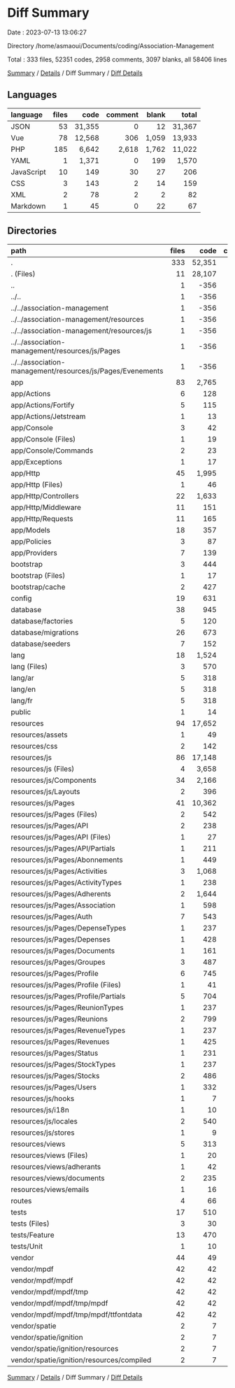 # Diff Summary

Date : 2023-07-13 13:06:27

Directory /home/asmaoui/Documents/coding/Association-Management

Total : 333 files,  52351 codes, 2958 comments, 3097 blanks, all 58406 lines

[Summary](results.md) / [Details](details.md) / Diff Summary / [Diff Details](diff-details.md)

## Languages
| language | files | code | comment | blank | total |
| :--- | ---: | ---: | ---: | ---: | ---: |
| JSON | 53 | 31,355 | 0 | 12 | 31,367 |
| Vue | 78 | 12,568 | 306 | 1,059 | 13,933 |
| PHP | 185 | 6,642 | 2,618 | 1,762 | 11,022 |
| YAML | 1 | 1,371 | 0 | 199 | 1,570 |
| JavaScript | 10 | 149 | 30 | 27 | 206 |
| CSS | 3 | 143 | 2 | 14 | 159 |
| XML | 2 | 78 | 2 | 2 | 82 |
| Markdown | 1 | 45 | 0 | 22 | 67 |

## Directories
| path | files | code | comment | blank | total |
| :--- | ---: | ---: | ---: | ---: | ---: |
| . | 333 | 52,351 | 2,958 | 3,097 | 58,406 |
| . (Files) | 11 | 28,107 | 8 | 234 | 28,349 |
| .. | 1 | -356 | -8 | -35 | -399 |
| ../.. | 1 | -356 | -8 | -35 | -399 |
| ../../association-management | 1 | -356 | -8 | -35 | -399 |
| ../../association-management/resources | 1 | -356 | -8 | -35 | -399 |
| ../../association-management/resources/js | 1 | -356 | -8 | -35 | -399 |
| ../../association-management/resources/js/Pages | 1 | -356 | -8 | -35 | -399 |
| ../../association-management/resources/js/Pages/Evenements | 1 | -356 | -8 | -35 | -399 |
| app | 83 | 2,765 | 941 | 812 | 4,518 |
| app/Actions | 6 | 128 | 33 | 34 | 195 |
| app/Actions/Fortify | 5 | 115 | 30 | 30 | 175 |
| app/Actions/Jetstream | 1 | 13 | 3 | 4 | 20 |
| app/Console | 3 | 42 | 43 | 20 | 105 |
| app/Console (Files) | 1 | 19 | 11 | 7 | 37 |
| app/Console/Commands | 2 | 23 | 32 | 13 | 68 |
| app/Exceptions | 1 | 17 | 9 | 5 | 31 |
| app/Http | 45 | 1,995 | 673 | 543 | 3,211 |
| app/Http (Files) | 1 | 46 | 21 | 7 | 74 |
| app/Http/Controllers | 22 | 1,633 | 471 | 431 | 2,535 |
| app/Http/Middleware | 11 | 151 | 82 | 50 | 283 |
| app/Http/Requests | 11 | 165 | 99 | 55 | 319 |
| app/Models | 18 | 357 | 39 | 136 | 532 |
| app/Policies | 3 | 87 | 84 | 30 | 201 |
| app/Providers | 7 | 139 | 60 | 44 | 243 |
| bootstrap | 3 | 444 | 32 | 11 | 487 |
| bootstrap (Files) | 1 | 17 | 32 | 11 | 60 |
| bootstrap/cache | 2 | 427 | 0 | 0 | 427 |
| config | 19 | 631 | 1,221 | 346 | 2,198 |
| database | 38 | 945 | 309 | 256 | 1,510 |
| database/factories | 5 | 120 | 49 | 25 | 194 |
| database/migrations | 26 | 673 | 173 | 132 | 978 |
| database/seeders | 7 | 152 | 87 | 99 | 338 |
| lang | 18 | 1,524 | 0 | 45 | 1,569 |
| lang (Files) | 3 | 570 | 0 | 0 | 570 |
| lang/ar | 5 | 318 | 0 | 15 | 333 |
| lang/en | 5 | 318 | 0 | 15 | 333 |
| lang/fr | 5 | 318 | 0 | 15 | 333 |
| public | 1 | 14 | 30 | 12 | 56 |
| resources | 94 | 17,652 | 338 | 1,187 | 19,177 |
| resources/assets | 1 | 49 | 0 | 1 | 50 |
| resources/css | 2 | 142 | 0 | 14 | 156 |
| resources/js | 86 | 17,148 | 338 | 1,120 | 18,606 |
| resources/js (Files) | 4 | 3,658 | 24 | 13 | 3,695 |
| resources/js/Components | 34 | 2,166 | 113 | 191 | 2,470 |
| resources/js/Layouts | 2 | 396 | 23 | 50 | 469 |
| resources/js/Pages | 41 | 10,362 | 178 | 853 | 11,393 |
| resources/js/Pages (Files) | 2 | 542 | 3 | 27 | 572 |
| resources/js/Pages/API | 2 | 238 | 8 | 41 | 287 |
| resources/js/Pages/API (Files) | 1 | 27 | 0 | 4 | 31 |
| resources/js/Pages/API/Partials | 1 | 211 | 8 | 37 | 256 |
| resources/js/Pages/Abonnements | 1 | 449 | 8 | 47 | 504 |
| resources/js/Pages/Activities | 3 | 1,068 | 16 | 72 | 1,156 |
| resources/js/Pages/ActivityTypes | 1 | 238 | 0 | 9 | 247 |
| resources/js/Pages/Adherents | 2 | 1,644 | 33 | 108 | 1,785 |
| resources/js/Pages/Association | 1 | 598 | 12 | 35 | 645 |
| resources/js/Pages/Auth | 7 | 543 | 17 | 78 | 638 |
| resources/js/Pages/DepenseTypes | 1 | 237 | 0 | 14 | 251 |
| resources/js/Pages/Depenses | 1 | 428 | 1 | 30 | 459 |
| resources/js/Pages/Documents | 1 | 161 | 3 | 11 | 175 |
| resources/js/Pages/Groupes | 3 | 487 | 9 | 49 | 545 |
| resources/js/Pages/Profile | 6 | 745 | 10 | 130 | 885 |
| resources/js/Pages/Profile (Files) | 1 | 41 | 1 | 8 | 50 |
| resources/js/Pages/Profile/Partials | 5 | 704 | 9 | 122 | 835 |
| resources/js/Pages/ReunionTypes | 1 | 237 | 0 | 14 | 251 |
| resources/js/Pages/Reunions | 2 | 799 | 5 | 65 | 869 |
| resources/js/Pages/RevenueTypes | 1 | 237 | 0 | 14 | 251 |
| resources/js/Pages/Revenues | 1 | 425 | 4 | 30 | 459 |
| resources/js/Pages/Status | 1 | 231 | 3 | 15 | 249 |
| resources/js/Pages/StockTypes | 1 | 237 | 0 | 14 | 251 |
| resources/js/Pages/Stocks | 2 | 486 | 46 | 33 | 565 |
| resources/js/Pages/Users | 1 | 332 | 0 | 17 | 349 |
| resources/js/hooks | 1 | 7 | 0 | 3 | 10 |
| resources/js/i18n | 1 | 10 | 0 | 2 | 12 |
| resources/js/locales | 2 | 540 | 0 | 6 | 546 |
| resources/js/stores | 1 | 9 | 0 | 2 | 11 |
| resources/views | 5 | 313 | 0 | 52 | 365 |
| resources/views (Files) | 1 | 20 | 0 | 7 | 27 |
| resources/views/adherants | 1 | 42 | 0 | 5 | 47 |
| resources/views/documents | 2 | 235 | 0 | 32 | 267 |
| resources/views/emails | 1 | 16 | 0 | 8 | 24 |
| routes | 4 | 66 | 43 | 20 | 129 |
| tests | 17 | 510 | 42 | 208 | 760 |
| tests (Files) | 3 | 30 | 35 | 17 | 82 |
| tests/Feature | 13 | 470 | 4 | 187 | 661 |
| tests/Unit | 1 | 10 | 3 | 4 | 17 |
| vendor | 44 | 49 | 2 | 1 | 52 |
| vendor/mpdf | 42 | 42 | 0 | 0 | 42 |
| vendor/mpdf/mpdf | 42 | 42 | 0 | 0 | 42 |
| vendor/mpdf/mpdf/tmp | 42 | 42 | 0 | 0 | 42 |
| vendor/mpdf/mpdf/tmp/mpdf | 42 | 42 | 0 | 0 | 42 |
| vendor/mpdf/mpdf/tmp/mpdf/ttfontdata | 42 | 42 | 0 | 0 | 42 |
| vendor/spatie | 2 | 7 | 2 | 1 | 10 |
| vendor/spatie/ignition | 2 | 7 | 2 | 1 | 10 |
| vendor/spatie/ignition/resources | 2 | 7 | 2 | 1 | 10 |
| vendor/spatie/ignition/resources/compiled | 2 | 7 | 2 | 1 | 10 |

[Summary](results.md) / [Details](details.md) / Diff Summary / [Diff Details](diff-details.md)